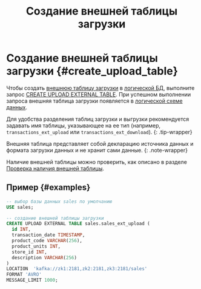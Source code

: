 ﻿---
layout: default
title: Создание внешней таблицы загрузки
nav_order: 10
grand_parent: Работа с системой
parent: Управление схемой данных
has_children: false
has_toc: false
---

# Создание внешней таблицы загрузки {#create_upload_table}

Чтобы создать [внешнюю таблицу загрузки](../../../overview/main_concepts/external_table/external_table.md) 
в [логической БД](../../../overview/main_concepts/logical_db/logical_db.md), 
выполните запрос [CREATE UPLOAD EXTERNAL TABLE](../../../reference/sql_plus_requests/CREATE_UPLOAD_EXTERNAL_TABLE/CREATE_UPLOAD_EXTERNAL_TABLE.md). 
При успешном выполнении запроса внешняя таблица загрузки появляется в 
[логической схеме данных](../../../overview/main_concepts/logical_schema/logical_schema.md). 

Для удобства разделения таблиц загрузки и выгрузки рекомендуется задавать имя таблицы, 
указывающее на ее тип (например, `transactions_ext_upload` или `transactions_ext_download`).
{: .tip-wrapper}

Внешняя таблица представляет собой декларацию источника данных и формата загрузки данных и 
не хранит сами данные.
{: .note-wrapper}

Наличие внешней таблицы можно проверить, как описано в разделе [Проверка наличия внешней таблицы](../entity_presence_check/entity_presence_check.md#ext_table_check).

## Пример {#examples}

```sql
-- выбор базы данных sales по умолчанию
USE sales;

-- создание внешней таблицы загрузки
CREATE UPLOAD EXTERNAL TABLE sales.sales_ext_upload (
  id INT,
  transaction_date TIMESTAMP,
  product_code VARCHAR(256),
  product_units INT,
  store_id INT,
  description VARCHAR(256)
)
LOCATION  'kafka://zk1:2181,zk2:2181,zk3:2181/sales'
FORMAT 'AVRO'
MESSAGE_LIMIT 1000;
```
